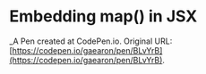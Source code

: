 # Embedding map() in JSX
 _A Pen created at CodePen.io. Original URL: [https://codepen.io/gaearon/pen/BLvYrB](https://codepen.io/gaearon/pen/BLvYrB).

 